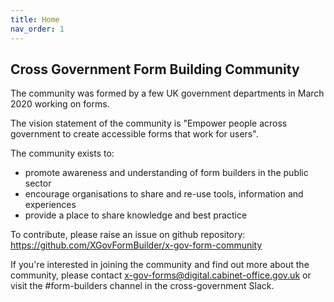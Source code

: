 ```yaml
---
title: Home
nav_order: 1
---
```

## Cross Government Form Building Community

The community was formed by a few UK government departments in March 2020 working on forms.

The vision statement of the community is "Empower people across government to create accessible forms that work for users".

The community exists to: 
- promote awareness and understanding of form builders in the public sector
- encourage organisations to share and re-use tools, information and experiences
- provide a place to share knowledge and best practice

To contribute, please raise an issue on github repository:
https://github.com/XGovFormBuilder/x-gov-form-community


If you're interested in joining the community and find out more about the community, please contact x-gov-forms@digital.cabinet-office.gov.uk or visit the #form-builders channel in the cross-government Slack.
